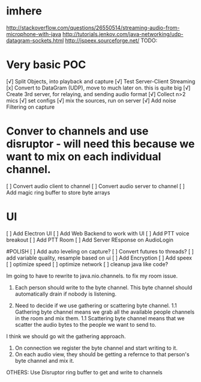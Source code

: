 # imhere


http://stackoverflow.com/questions/26550514/streaming-audio-from-microphone-with-java
http://tutorials.jenkov.com/java-networking/udp-datagram-sockets.html
http://jspeex.sourceforge.net/
TODO:

# Very basic POC
[√] Split Objects, into playback and capture
[√] Test Server-Client Streaming
[x] Convert to DataGram (UDP), move to much later on.  this is quite big
[√] Create 3rd server, for relaying, and sending audio format
[√] Collect n>2 mics
[√] set configs
[√] mix the sources, run on server
[√] Add noise Filtering on capture

# Conver to channels and use disruptor - will need this because we want to mix on each individual channel.
[ ] Convert audio client to channel
[ ] Convert audio server to channel
[ ] Add magic ring buffer to store byte arrays

# UI
[ ] Add Electron UI
[ ] Add Web Backend to work with UI
[ ] Add PTT voice breakout
[ ] Add PTT Room
[ ] Add Server REsponse on AudioLogin

#POLISH
[ ] Add auto leveling on capture?
[ ] Convert futures to threads?
[ ] add variable quality, resample based on ui
[ ] Add Encryption
[ ] Add speex
[ ] optimize speed
[ ] optimize network
[ ] cleanup java like code?



Im going to have to rewrite to java.nio.channels.  to fix my room issue.


1. Each person should write to the byte channel.  This byte channel should automatically drain
if nobody is listening.

1. Need to decide if we use gathering or scattering byte channel.
1.1 Gathering byte channel means we grab all the available people channels in the room and mix them.
1.1 Scattering byte channel means that we scatter the audio bytes to the people we want to send to.

I think we should go wit the gathering approach.
1. On connection we register the byte channel and start writing to it.
1. On each audio view, they should be getting a refernce to that person's byte channel and mix it.


OTHERS:
Use Disruptor ring buffer to get and write to channels

